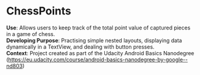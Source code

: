 # ChessPoints
**Use**: Allows users to keep track of the total point value of captured pieces in a game of chess.<br/>
**Developing Purpose**: Practising simple nested layouts, displaying data dynamically in a TextView, and dealing with button presses.<br/>
**Context**: Project created as part of the Udacity Android Basics Nanodegree (https://eu.udacity.com/course/android-basics-nanodegree-by-google--nd803)
